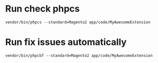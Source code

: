 # Run check phpcs 
```
vendor/bin/phpcs --standard=Magento2 app/code/MyAwesomeExtension
```

# Run fix issues automatically
```
vendor/bin/phpcbf --standard=Magento2 app/code/MyAwesomeExtension
```